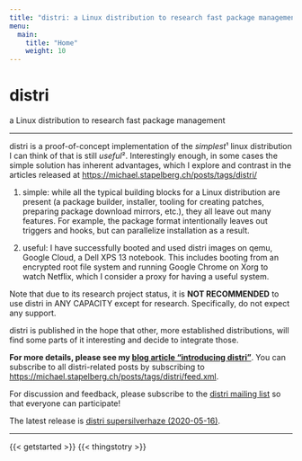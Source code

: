 ```yaml
---
title: "distri: a Linux distribution to research fast package management"
menu:
  main:
    title: "Home"
    weight: 10
---
```


# distri

a Linux distribution to research fast package management

---

distri is a proof-of-concept implementation of the *simplest*¹ linux distribution I can think of that is still *useful*². Interestingly enough, in some cases the simple solution has inherent advantages, which I explore and contrast in the articles released at https://michael.stapelberg.ch/posts/tags/distri/

1. simple: while all the typical building blocks for a Linux distribution are present (a package builder, installer, tooling for creating patches, preparing package download mirrors, etc.), they all leave out many features. For example, the package format intentionally leaves out triggers and hooks, but can parallelize installation as a result.

1. useful: I have successfully booted and used distri images on qemu, Google Cloud, a Dell XPS 13 notebook. This includes booting from an encrypted root file system and running Google Chrome on Xorg to watch Netflix, which I consider a proxy for having a useful system.

Note that due to its research project status, it is **NOT RECOMMENDED** to use distri in ANY CAPACITY except for research. Specifically, do not expect any support.

distri is published in the hope that other, more established distributions, will find some parts of it interesting and decide to integrate those.

**For more details, please see my [blog article “introducing distri”](https://michael.stapelberg.ch/posts/2019-08-17-introducing-distri/)**. You can subscribe to all distri-related posts by subscribing to https://michael.stapelberg.ch/posts/tags/distri/feed.xml.

For discussion and feedback, please subscribe to the [distri mailing list](https://www.freelists.org/list/distri) so that everyone can participate!

The latest release is [distri supersilverhaze (2020-05-16)](/release-notes/supersilverhaze/).

---

<form>
<div class="form-group d-flex justify-content-end">
{{< getstarted >}}
{{< thingstotry >}}
</div>
</form>
